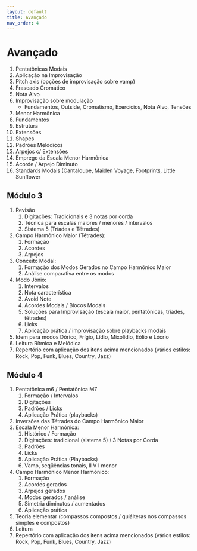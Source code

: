 ```yaml
---
layout: default
title: Avançado
nav_order: 4
---
```


# Avançado

1. Pentatônicas Modais
1. Aplicação na Improvisação
1. Pitch axis (opções de improvisação sobre vamp)
1. Fraseado Cromático
1. Nota Alvo
1. Improvisação sobre modulação
    - Fundamentos, Outside, Cromatismo, Exercícios, Nota Alvo, Tensões
1. Menor Harmônica
1. Fundamentos
1. Estrutura
1. Extensões
1. Shapes
1. Padrões Melódicos
1. Arpejos c/ Extensões
1. Emprego da Escala Menor Harmônica
1. Acorde / Arpejo Diminuto
1. Standards Modais (Cantaloupe, Maiden Voyage, Footprints, Little Sunflower

## Módulo 3

1. Revisão
   1. Digitações: Tradicionais e 3 notas por corda
   2. Técnica para escalas maiores / menores / intervalos
   3. Sistema 5 (Tríades e Tétrades)
2. Campo Harmônico Maior (Tétrades):
   1. Formação
   2. Acordes
   3. Arpejos
3. Conceito Modal:
   1. Formação dos Modos Gerados no Campo Harmônico Maior
   2. Análise comparativa entre os modos
4. Modo Jônio:
   1. Intervalos
   2. Nota característica
   3. Avoid Note
   4. Acordes Modais / Blocos Modais
   5. Soluções para Improvisação (escala maior, pentatônicas, tríades, tétrades)
   6. Licks
   7. Aplicação prática / improvisação sobre playbacks modais
5. Idem para modos Dórico, Frígio, Lídio, Mixolídio, Eólio e Lócrio
6. Leitura Rítmica e Melódica
7. Repertório com aplicação dos itens acima mencionados (vários estilos: Rock, Pop, Funk, Blues, Country, Jazz)

## Módulo 4

1. Pentatônica m6 / Pentatônica M7
   1. Formação / Intervalos
   2. Digitações
   3. Padrões / Licks
   4. Aplicação Prática (playbacks)
2. Inversões das Tétrades do Campo Harmônico Maior
3. Escala Menor Harmônica:
   1. Histórico / Formação
   2. Digitações: tradicional (sistema 5) / 3 Notas por Corda
   3. Padrões
   4. Licks
   5. Aplicação Prática (Playbacks)
   6. Vamp, seqüências tonais, II V I menor
4. Campo Harmônico Menor Harmônico:
   1. Formação
   2. Acordes gerados
   3. Arpejos gerados
   4. Modos gerados / análise
   5. Simetria diminutos / aumentados
   6. Aplicação prática
5. Teoria elementar (compassos compostos / quiálteras nos compassos simples e compostos)
6. Leitura
7. Repertório com aplicação dos itens acima mencionados (vários estilos: Rock, Pop, Funk, Blues, Country, Jazz)
